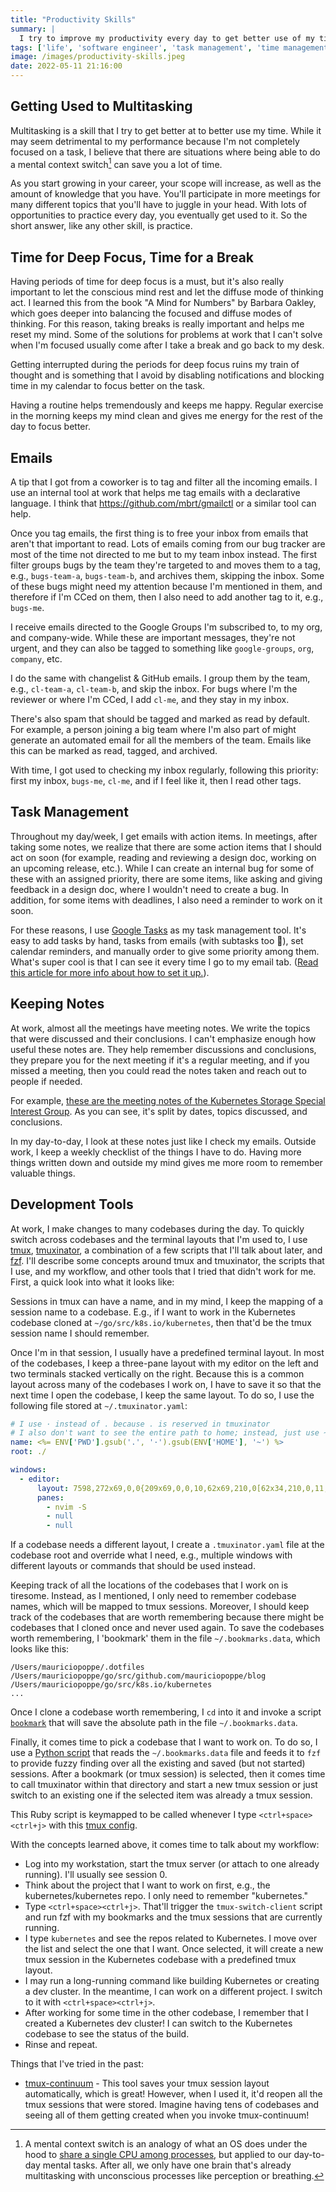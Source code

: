 ```yaml
---
title: "Productivity Skills"
summary: |
  I try to improve my productivity every day to get better use of my time. This article summarizes the things I'm used to doing every day at work. These are divided into: getting used to multitasking, having time for deep focus and for breaks, handling incoming emails, task management, and development tools.
tags: ['life', 'software engineer', 'task management', 'time management', 'productivity']
image: /images/productivity-skills.jpeg
date: 2022-05-11 21:16:00
---
```


## Getting Used to Multitasking

Multitasking is a skill that I try to get better at to better use my time. While it may seem detrimental to my performance because I'm not completely focused on a task, I believe that there are situations where being able to do a mental context switch[^1] can save you a lot of time.

As you start growing in your career, your scope will increase, as well as the amount of knowledge that you have. You'll participate in more meetings for many different topics that you'll have to juggle in your head. With lots of opportunities to practice every day, you eventually get used to it. So the short answer, like any other skill, is practice.

## Time for Deep Focus, Time for a Break

Having periods of time for deep focus is a must, but it's also really important to let the conscious mind rest and let the diffuse mode of thinking act. I learned this from the book "A Mind for Numbers" by Barbara Oakley, which goes deeper into balancing the focused and diffuse modes of thinking. For this reason, taking breaks is really important and helps me reset my mind. Some of the solutions for problems at work that I can't solve when I'm focused usually come after I take a break and go back to my desk.

Getting interrupted during the periods for deep focus ruins my train of thought and is something that I avoid by disabling notifications and blocking time in my calendar to focus better on the task.

Having a routine helps tremendously and keeps me happy. Regular exercise in the morning keeps my mind clean and gives me energy for the rest of the day to focus better.

## Emails

A tip that I got from a coworker is to tag and filter all the incoming emails. I use an internal tool at work that helps me tag emails with a declarative language. I think that https://github.com/mbrt/gmailctl or a similar tool can help.

Once you tag emails, the first thing is to free your inbox from emails that aren't that important to read. Lots of emails coming from our bug tracker are most of the time not directed to me but to my team inbox instead. The first filter groups bugs by the team they're targeted to and moves them to a tag, e.g., `bugs-team-a`, `bugs-team-b`, and archives them, skipping the inbox. Some of these bugs might need my attention because I'm mentioned in them, and therefore if I'm CCed on them, then I also need to add another tag to it, e.g., `bugs-me`.

I receive emails directed to the Google Groups I'm subscribed to, to my org, and company-wide. While these are important messages, they're not urgent, and they can also be tagged to something like `google-groups`, `org`, `company`, etc.

I do the same with changelist & GitHub emails. I group them by the team, e.g., `cl-team-a`, `cl-team-b`, and skip the inbox. For bugs where I'm the reviewer or where I'm CCed, I add `cl-me`, and they stay in my inbox.

There's also spam that should be tagged and marked as read by default. For example, a person joining a big team where I'm also part of might generate an automated email for all the members of the team. Emails like this can be marked as read, tagged, and archived.

With time, I got used to checking my inbox regularly, following this priority: first my inbox, `bugs-me`, `cl-me`, and if I feel like it, then I read other tags.

## Task Management

Throughout my day/week, I get emails with action items. In meetings, after taking some notes, we realize that there are some action items that I should act on soon (for example, reading and reviewing a design doc, working on an upcoming release, etc.). While I can create an internal bug for some of these with an assigned priority, there are some items, like asking and giving feedback in a design doc, where I wouldn't need to create a bug. In addition, for some items with deadlines, I also need a reminder to work on it soon.

For these reasons, I use [Google Tasks](https://www.youtube.com/watch?v=b82GeFbxIj8) as my task management tool. It's easy to add tasks by hand, tasks from emails (with subtasks too 🙂), set calendar reminders, and manually order to give some priority among them. What's super cool is that I can see it every time I go to my email tab. ([Read this article for more info about how to set it up.](https://support.google.com/mail/answer/106237?hl=en&co=GENIE.Platform%3DDesktop#zippy=%2Csave-an-email-as-a-task%2Corganize-your-tasks-into-lists:~:text=Slides%20in%20Keep-,Create%20a%20task,-Go%20to%C2%A0)).

## Keeping Notes

At work, almost all the meetings have meeting notes. We write the topics that were discussed and their conclusions. I can't emphasize enough how useful these notes are. They help remember discussions and conclusions, they prepare you for the next meeting if it's a regular meeting, and if you missed a meeting, then you could read the notes taken and reach out to people if needed.

For example, [these are the meeting notes of the Kubernetes Storage Special Interest Group](https://docs.google.com/document/d/1-8KEG8AjAgKznS9NFm3qWqkGyCHmvU6HVl0sk5hwoAE/edit). As you can see, it's split by dates, topics discussed, and conclusions.

In my day-to-day, I look at these notes just like I check my emails. Outside work, I keep a weekly checklist of the things I have to do. Having more things written down and outside my mind gives me more room to remember valuable things.

## Development Tools

At work, I make changes to many codebases during the day. To quickly switch across codebases and the terminal layouts that I'm used to, I use [tmux](https://github.com/tmux/tmux), [tmuxinator](https://github.com/tmuxinator/tmuxinator), a combination of a few scripts that I'll talk about later, and [fzf](https://github.com/junegunn/fzf). I'll describe some concepts around tmux and tmuxinator, the scripts that I use, and my workflow, and other tools that I tried that didn't work for me. First, a quick look into what it looks like:

<script id="asciicast-h9bEclMKVl9SONRqMe3yoyryF" src="https://asciinema.org/a/h9bEclMKVl9SONRqMe3yoyryF.js" async></script>

Sessions in tmux can have a name, and in my mind, I keep the mapping of a session name to a codebase. E.g., if I want to work in the Kubernetes codebase cloned at `~/go/src/k8s.io/kubernetes`, then that'd be the tmux session name I should remember.

Once I'm in that session, I usually have a predefined terminal layout. In most of the codebases, I keep a three-pane layout with my editor on the left and two terminals stacked vertically on the right. Because this is a common layout across many of the codebases I work on, I have to save it so that the next time I open the codebase, I keep the same layout. To do so, I use the following file stored at `~/.tmuxinator.yaml`:

```yaml
# I use · instead of . because . is reserved in tmuxinator
# I also don't want to see the entire path to home; instead, just use ~
name: <%= ENV['PWD'].gsub('.', '·').gsub(ENV['HOME'], '~') %>
root: ./

windows:
  - editor:
      layout: 7598,272x69,0,0{209x69,0,0,10,62x69,210,0[62x34,210,0,11,62x34,210,35,12]}
      panes:
        - nvim -S
        - null
        - null
```

If a codebase needs a different layout, I create a `.tmuxinator.yaml` file at the codebase root and override what I need, e.g., multiple windows with different layouts or commands that should be used instead.

Keeping track of all the locations of the codebases that I work on is tiresome. Instead, as I mentioned, I only need to remember codebase names, which will be mapped to tmux sessions. Moreover, I should keep track of the codebases that are worth remembering because there might be codebases that I cloned once and never used again. To save the codebases worth remembering, I 'bookmark' them in the file `~/.bookmarks.data`, which looks like this:

```plain
/Users/mauriciopoppe/.dotfiles
/Users/mauriciopoppe/go/src/github.com/mauriciopoppe/blog
/Users/mauriciopoppe/go/src/k8s.io/kubernetes
...
```

Once I clone a codebase worth remembering, I `cd` into it and invoke a script [`bookmark`](https://github.com/mauriciopoppe/dotfiles/blob/main/zsh/bin/bookmark) that will save the absolute path in the file `~/.bookmarks.data`.

Finally, it comes time to pick a codebase that I want to work on. To do so, I use a [Python script](https://github.com/mauriciopoppe/dotfiles/blob/main/zsh/bin/tmux-switch-client.py) that reads the `~/.bookmarks.data` file and feeds it to `fzf` to provide fuzzy finding over all the existing and saved (but not started) sessions. After a bookmark (or tmux session) is selected, then it comes time to call tmuxinator within that directory and start a new tmux session or just switch to an existing one if the selected item was already a tmux session.

This Ruby script is keymapped to be called whenever I type `<ctrl+space><ctrl+j>` with this [tmux config](https://github.com/mauriciopoppe/dotfiles/blob/22fdba7e6f179077dce2f780d598a1a6c4c12a3a/tmux/.tmux.conf#L72).

With the concepts learned above, it comes time to talk about my workflow:

- Log into my workstation, start the tmux server (or attach to one already running). I'll usually see session 0.
- Think about the project that I want to work on first, e.g., the kubernetes/kubernetes repo. I only need to remember "kubernetes."
- Type `<ctrl+space><ctrl+j>`. That'll trigger the `tmux-switch-client` script and run fzf with my bookmarks and the tmux sessions that are currently running.
- I type `kubernetes` and see the repos related to Kubernetes. I move over the list and select the one that I want. Once selected, it will create a new tmux session in the Kubernetes codebase with a predefined tmux layout.
- I may run a long-running command like building Kubernetes or creating a dev cluster. In the meantime, I can work on a different project. I switch to it with `<ctrl+space><ctrl+j>`.
- After working for some time in the other codebase, I remember that I created a Kubernetes dev cluster! I can switch to the Kubernetes codebase to see the status of the build.
- Rinse and repeat.

Things that I've tried in the past:

- [tmux-continuum](https://github.com/tmux-plugins/tmux-continuum) - This tool saves your tmux session layout automatically, which is great! However, when I used it, it'd reopen all the tmux sessions that were stored. Imagine having tens of codebases and seeing all of them getting created when you invoke tmux-continuum!

[^1]: A mental context switch is an analogy of what an OS does under the hood to [share a single CPU among processes](https://en.wikipedia.org/wiki/Context_switch), but applied to our day-to-day mental tasks. After all, we only have one brain that's already multitasking with unconscious processes like perception or breathing.
